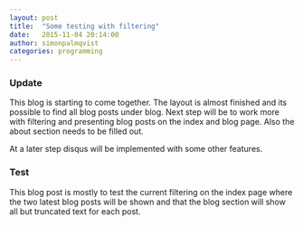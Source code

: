 ```yaml
---
layout: post
title:  "Some testing with filtering"
date:   2015-11-04 20:14:00
author: simonpalmqvist
categories: programming
---
```


### Update

This blog is starting to come together. The layout is almost finished and its possible to 
find all blog posts under blog. Next step will be to work more with filtering and presenting 
blog posts on the index and blog page. Also the about section needs to be filled out.

At a later step disqus will be implemented with some other features.


### Test

This blog post is mostly to test the current filtering on the index page where the two latest blog posts will be
shown and that the blog section will show all but truncated text for each post.

